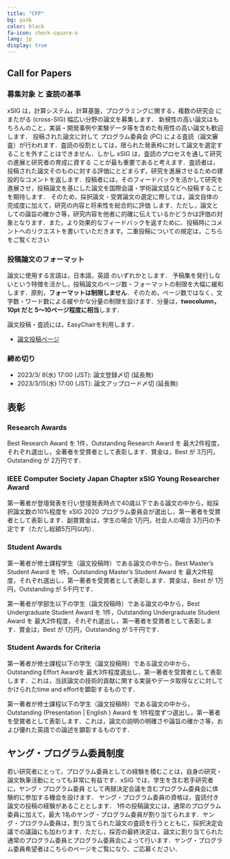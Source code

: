 ```yaml
---
title: "CFP"
bg: pink
color: black
fa-icon: check-square-o
lang: jp
display: true
---
```


## Call for Papers

### 募集対象 と 査読の基準

xSIG は，計算システム，計算基盤，プログラミングに関する，複数の研究会 にまたがる (cross-SIG) 幅広い分野の論文を募集します． 新規性の高い論文はもちろんのこと，実装・開発事例や実験データ等を含めた有用性の高い論文も歓迎します． 投稿された論文に対して プログラム委員会 (PC) による査読（論文審査）が行われます．査読の役割としては，限られた発表枠に対して論文を選定することを外すことはできません．しかし xSIG は，査読のプロセスを通して研究の進展と研究者の育成に資する ことが最も重要であると考えます．査読者は，投稿された論文そのものに対する評価にとどまらず，研究を進展させるための建設的なコメントを返します．投稿者には，そのフィードバックを活かして研究を進展させ，投稿論文を基にした論文を国際会議・学術論文誌などへ投稿することを期待します． そのため，採択論文・受賞論文の選定に際しては，論文自体の完成度に加えて，研究の内容と将来性を総合的に評価 します．ただし，論文としての論旨の確かさ等，研究内容を他者に的確に伝えているかどうかは評価の対象となります．また，より効果的なフィードバックを返すために、投稿時にコメントへのリクエストを書いていただきます。二重投稿についての規定は，こちら をご覧ください

### 投稿論文のフォーマット
論文に使用する言語は，日本語，英語 のいずれかとします． 予稿集を発行しないという特徴を活かし，投稿論文のページ数・フォーマットの制限を大幅に緩和します．原則，**フォーマットは制限しません**．そのため，ページ数ではなく，文字数・ワード数による緩やかな分量の制限を設けます．分量は，**twocolumn，10pt だと 5～10ページ程度に相当**します．

論文投稿・査読には，EasyChairを利用します．
- [論文投稿ページ](https://easychair.org/my/conference?conf=xsig2023)

### 締め切り
- 2023/3/ 8(水) 17:00 (JST): 論文登録〆切 (延長無)
- 2023/3/15(水) 17:00 (JST): 論文アップロード〆切 (延長無)

## 表彰


### Research Awards
Best Research Award を 1件，Outstanding Research Award を 最大2件程度，それぞれ選出し，全著者を受賞者として表彰します．賞金は，Best が 3万円，Outstanding が 2万円です．

### IEEE Computer Society Japan Chapter xSIG Young Researcher Award
第一著者が登壇発表を行い登壇発表時点で40歳以下である論文の中から，総採択論文数の10%程度を xSIG 2020 プログラム委員会が選出し，第一著者を受賞者として表彰します．副賞賞金は，学生の場合 1万円，社会人の場合 3万円の予定です（ただし総額5万円以内）．


### Student Awards
第一著者が修士課程学生（論文投稿時）である論文の中から，Best Master’s Student Award を 1件，Outstanding  Master’s Student Award を 最大2件程度，それぞれ選出し，第一著者を受賞者として表彰します．賞金は，Best が 1万円，Outstanding が 5千円です．

第一著者が学部生以下の学生（論文投稿時）である論文の中から，Best Undergraduate Student Award を 1件，Outstanding  Undergraduate Student Award を 最大2件程度，それぞれ選出し，第一著者を受賞者として表彰します．賞金は，Best が 1万円，Outstanding が 5千円です．

### Student Awards for Criteria

第一著者が修士課程以下の学生（論文投稿時）である論文の中から，Outstanding Effort Awardを 最大3件程度選出し，第一著者を受賞者として表彰します．これは，当該論文の技術的貢献に関する実装やデータ取得などに対してかけられたtime and effortを顕彰するものです．

第一著者が修士課程以下の学生（論文投稿時）である論文の中から，Outstanding (Presentation \| English ) Award を 1件程度ずつ選出し，第一著者を受賞者として表彰します．これは，論文の説明の明確さや論旨の確かさ等，および優れた英語での論述を顕彰するものです．


## ヤング・プログラム委員制度

若い研究者にとって，プログラム委員としての経験を積むことは，自身の研究・論文執筆活動にとっても非常に有益です．xSIG では，学生を含む若手研究者に，ヤング・プログラム委員 として再録決定会議を含むプログラム委員会に体験的に参加する機会を設けます． ヤング・プログラム委員の資格は，査読付き論文の投稿の経験があることとします． 1件の投稿論文には，通常のプログラム委員に加えて，最大 1名のヤング・プログラム委員が割り当てられます．ヤング・プログラム委員は，割り当てられた論文の査読を行うとともに，採択決定会議での議論にも加わります．ただし，採否の最終決定は，論文に割り当てられた通常のプログラム委員とプログラム委員会によって行います．ヤング・プログラム委員希望者はこちらのページをご覧になり、ご応募ください．